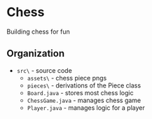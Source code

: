 # Chess
Building chess for fun

## Organization
* `src\` - source code
    * `assets\` - chess piece pngs
    * `pieces\` - derivations of the Piece class
    * `Board.java` - stores most chess logic
    * `ChessGame.java` - manages chess game
    * `Player.java` - manages logic for a player
